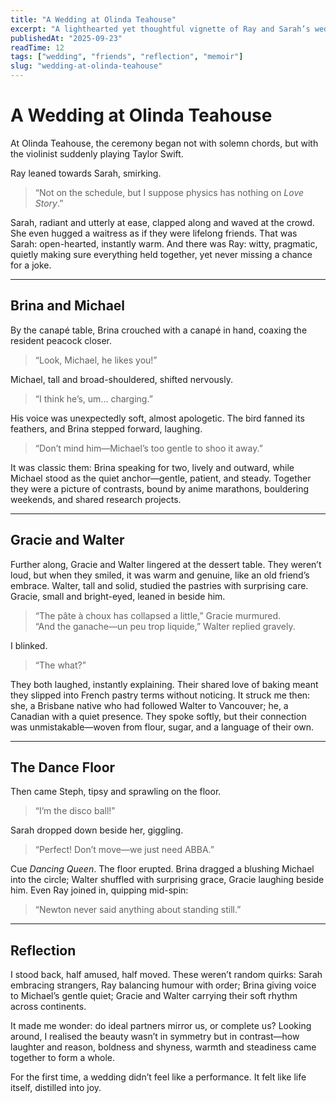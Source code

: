 ```yaml
---
title: "A Wedding at Olinda Teahouse"
excerpt: "A lighthearted yet thoughtful vignette of Ray and Sarah’s wedding in the Dandenong Ranges—where contrasts, quirks, and joy intertwined."
publishedAt: "2025-09-23"
readTime: 12
tags: ["wedding", "friends", "reflection", "memoir"]
slug: "wedding-at-olinda-teahouse"
---
```


# A Wedding at Olinda Teahouse

At Olinda Teahouse, the ceremony began not with solemn chords, but with the violinist suddenly playing Taylor Swift.  

Ray leaned towards Sarah, smirking.  
> “Not on the schedule, but I suppose physics has nothing on *Love Story*.”  

Sarah, radiant and utterly at ease, clapped along and waved at the crowd. She even hugged a waitress as if they were lifelong friends. That was Sarah: open-hearted, instantly warm. And there was Ray: witty, pragmatic, quietly making sure everything held together, yet never missing a chance for a joke.  

---

## Brina and Michael

By the canapé table, Brina crouched with a canapé in hand, coaxing the resident peacock closer.  
> “Look, Michael, he likes you!”  

Michael, tall and broad-shouldered, shifted nervously.  
> “I think he’s, um… charging.”  

His voice was unexpectedly soft, almost apologetic. The bird fanned its feathers, and Brina stepped forward, laughing.  
> “Don’t mind him—Michael’s too gentle to shoo it away.”  

It was classic them: Brina speaking for two, lively and outward, while Michael stood as the quiet anchor—gentle, patient, and steady. Together they were a picture of contrasts, bound by anime marathons, bouldering weekends, and shared research projects.  

---

## Gracie and Walter

Further along, Gracie and Walter lingered at the dessert table. They weren’t loud, but when they smiled, it was warm and genuine, like an old friend’s embrace. Walter, tall and solid, studied the pastries with surprising care. Gracie, small and bright-eyed, leaned in beside him.  

> “The pâte à choux has collapsed a little,” Gracie murmured.  
> “And the ganache—un peu trop liquide,” Walter replied gravely.  

I blinked.  
> “The what?”  

They both laughed, instantly explaining. Their shared love of baking meant they slipped into French pastry terms without noticing. It struck me then: she, a Brisbane native who had followed Walter to Vancouver; he, a Canadian with a quiet presence. They spoke softly, but their connection was unmistakable—woven from flour, sugar, and a language of their own.  

---

## The Dance Floor

Then came Steph, tipsy and sprawling on the floor.  
> “I’m the disco ball!”  

Sarah dropped down beside her, giggling.  
> “Perfect! Don’t move—we just need ABBA.”  

Cue *Dancing Queen*. The floor erupted. Brina dragged a blushing Michael into the circle; Walter shuffled with surprising grace, Gracie laughing beside him. Even Ray joined in, quipping mid-spin:  
> “Newton never said anything about standing still.”  

---

## Reflection

I stood back, half amused, half moved. These weren’t random quirks: Sarah embracing strangers, Ray balancing humour with order; Brina giving voice to Michael’s gentle quiet; Gracie and Walter carrying their soft rhythm across continents.  

It made me wonder: do ideal partners mirror us, or complete us? Looking around, I realised the beauty wasn’t in symmetry but in contrast—how laughter and reason, boldness and shyness, warmth and steadiness came together to form a whole.  

For the first time, a wedding didn’t feel like a performance. It felt like life itself, distilled into joy.  
